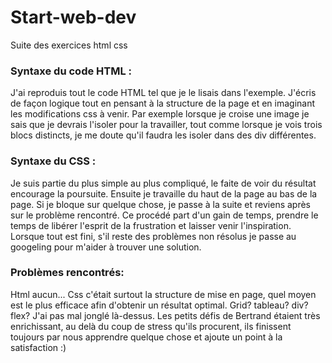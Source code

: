 # Start-web-dev
Suite des exercices html css 

<h3>Syntaxe du code HTML :</h3>

<p>J'ai reproduis tout le code HTML tel que je le lisais dans l'exemple. J'écris de façon logique tout en pensant à  la structure de la page et en imaginant les modifications css à venir. Par exemple lorsque je croise une image je sais que je devrais l'isoler pour la travailler, tout comme lorsque je vois trois blocs distincts, je me doute qu'il faudra les isoler dans des div différentes. </p>  

<h3>Syntaxe du CSS : </h3>

<p>Je suis partie du plus simple au plus compliqué, le faite de voir du résultat encourage la poursuite. 
Ensuite je travaille du haut de la page au bas de la page. Si je bloque sur quelque chose, je passe à la suite et reviens après sur le problème rencontré. Ce procédé part d'un gain de temps, prendre le temps de libérer l'esprit de la frustration et laisser venir l'inspiration. Lorsque tout est fini, s'il reste des problèmes non résolus je passe au googeling pour m'aider à trouver une solution. </p>

<h3>Problèmes rencontrés: </h3>

<p>Html aucun... Css c'était surtout la structure de mise en page, quel moyen est le plus efficace afin d'obtenir un résultat optimal. Grid? tableau? div? flex? J'ai pas mal jonglé là-dessus. 
Les petits défis de Bertrand étaient très enrichissant, au delà du coup de stress qu'ils procurent, ils finissent toujours par nous apprendre quelque chose et ajoute un point à la satisfaction :) </p>

